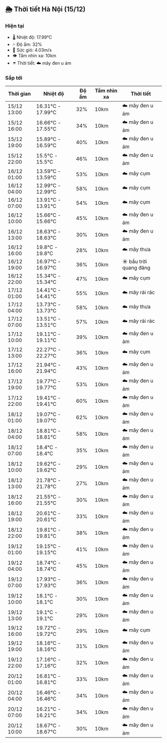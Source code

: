 ## 🌦️ Thời tiết Hà Nội (15/12)

### Hiện tại

- 🌡️ Nhiệt độ: 17.99℃
- 💦 Độ ẩm: 32%
- 💨 Sức gió: 4.03m/s
- 👁️ Tầm nhìn xa: 10km
- ☂️ Thời tiết: ☁️ mây đen u ám

### Sắp tới

| Thời gian | Nhiệt độ | Độ ẩm | Tầm nhìn xa | Thời tiết |
| --- | --- | --- | --- | --- |
| 15/12 13:00 | 16.31℃ - 17.99℃ | 32% | 10km | ☁️ mây đen u ám |
| 15/12 16:00 | 16.66℃ - 17.55℃ | 34% | 10km | ☁️ mây đen u ám |
| 15/12 19:00 | 15.89℃ - 16.59℃ | 40% | 10km | ☁️ mây đen u ám |
| 15/12 22:00 | 15.5℃ - 15.5℃ | 46% | 10km | ☁️ mây đen u ám |
| 16/12 01:00 | 13.59℃ - 13.59℃ | 53% | 10km | ☁️ mây cụm |
| 16/12 04:00 | 12.99℃ - 12.99℃ | 58% | 10km | ☁️ mây cụm |
| 16/12 07:00 | 13.91℃ - 13.91℃ | 54% | 10km | ☁️ mây cụm |
| 16/12 10:00 | 15.66℃ - 15.66℃ | 45% | 10km | ☁️ mây đen u ám |
| 16/12 13:00 | 18.63℃ - 18.63℃ | 30% | 10km | ☁️ mây đen u ám |
| 16/12 16:00 | 19.8℃ - 19.8℃ | 28% | 10km | ☁️ mây thưa |
| 16/12 19:00 | 16.97℃ - 16.97℃ | 36% | 10km | ☀️ bầu trời quang đãng |
| 16/12 22:00 | 15.34℃ - 15.34℃ | 47% | 10km | ☁️ mây cụm |
| 17/12 01:00 | 14.41℃ - 14.41℃ | 55% | 10km | ☁️ mây rải rác |
| 17/12 04:00 | 13.73℃ - 13.73℃ | 58% | 10km | ☁️ mây thưa |
| 17/12 07:00 | 13.51℃ - 13.51℃ | 57% | 10km | ☁️ mây rải rác |
| 17/12 10:00 | 19.11℃ - 19.11℃ | 39% | 10km | ☁️ mây đen u ám |
| 17/12 13:00 | 22.27℃ - 22.27℃ | 36% | 10km | ☁️ mây cụm |
| 17/12 16:00 | 21.94℃ - 21.94℃ | 43% | 10km | ☁️ mây đen u ám |
| 17/12 19:00 | 19.77℃ - 19.77℃ | 53% | 10km | ☁️ mây đen u ám |
| 17/12 22:00 | 19.41℃ - 19.41℃ | 60% | 10km | ☁️ mây đen u ám |
| 18/12 01:00 | 19.07℃ - 19.07℃ | 62% | 10km | ☁️ mây đen u ám |
| 18/12 04:00 | 18.81℃ - 18.81℃ | 58% | 10km | ☁️ mây đen u ám |
| 18/12 07:00 | 18.4℃ - 18.4℃ | 35% | 10km | ☁️ mây đen u ám |
| 18/12 10:00 | 19.62℃ - 19.62℃ | 29% | 10km | ☁️ mây đen u ám |
| 18/12 13:00 | 21.78℃ - 21.78℃ | 27% | 10km | ☁️ mây đen u ám |
| 18/12 16:00 | 21.55℃ - 21.55℃ | 30% | 10km | ☁️ mây đen u ám |
| 18/12 19:00 | 20.61℃ - 20.61℃ | 33% | 10km | ☁️ mây đen u ám |
| 18/12 22:00 | 19.81℃ - 19.81℃ | 38% | 10km | ☁️ mây đen u ám |
| 19/12 01:00 | 19.15℃ - 19.15℃ | 41% | 10km | ☁️ mây đen u ám |
| 19/12 04:00 | 18.74℃ - 18.74℃ | 45% | 10km | ☁️ mây đen u ám |
| 19/12 07:00 | 17.93℃ - 17.93℃ | 36% | 10km | ☁️ mây đen u ám |
| 19/12 10:00 | 18.1℃ - 18.1℃ | 30% | 10km | ☁️ mây đen u ám |
| 19/12 13:00 | 19.1℃ - 19.1℃ | 29% | 10km | ☁️ mây đen u ám |
| 19/12 16:00 | 19.72℃ - 19.72℃ | 29% | 10km | ☁️ mây cụm |
| 19/12 19:00 | 18.16℃ - 18.16℃ | 31% | 10km | ☁️ mây đen u ám |
| 19/12 22:00 | 17.16℃ - 17.16℃ | 32% | 10km | ☁️ mây đen u ám |
| 20/12 01:00 | 16.81℃ - 16.81℃ | 33% | 10km | ☁️ mây đen u ám |
| 20/12 04:00 | 16.46℃ - 16.46℃ | 34% | 10km | ☁️ mây đen u ám |
| 20/12 07:00 | 16.21℃ - 16.21℃ | 34% | 10km | ☁️ mây đen u ám |
| 20/12 10:00 | 18.67℃ - 18.67℃ | 30% | 10km | ☁️ mây đen u ám |

